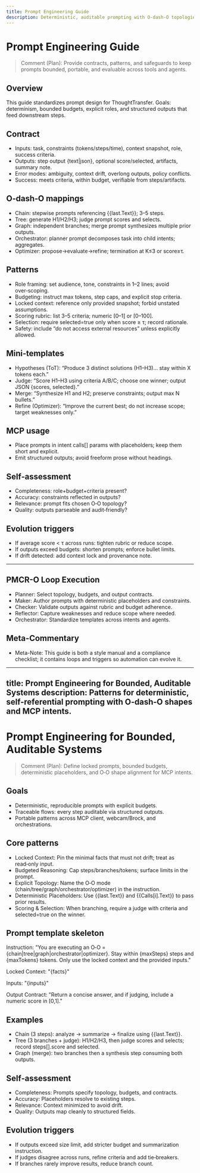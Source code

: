 ```yaml
---
title: Prompt Engineering Guide
description: Deterministic, auditable prompting with O‑dash‑O topologies and PMCR‑O loops for MCP intents and agents.
---
```


# Prompt Engineering Guide

> Comment (Plan): Provide contracts, patterns, and safeguards to keep prompts bounded, portable, and evaluable across tools and agents.

## Overview
This guide standardizes prompt design for ThoughtTransfer. Goals: determinism, bounded budgets, explicit roles, and structured outputs that feed downstream steps.

## Contract
- Inputs: task, constraints (tokens/steps/time), context snapshot, role, success criteria.
- Outputs: step output {text|json}, optional score/selected, artifacts, summary note.
- Error modes: ambiguity, context drift, overlong outputs, policy conflicts.
- Success: meets criteria, within budget, verifiable from steps/artifacts.

## O‑dash‑O mappings
- Chain: stepwise prompts referencing {{last.Text}}; 3–5 steps.
- Tree: generate H1/H2/H3; judge prompt scores and selects.
- Graph: independent branches; merge prompt synthesizes multiple prior outputs.
- Orchestrator: planner prompt decomposes task into child intents; aggregates.
- Optimizer: propose→evaluate→refine; termination at K≤3 or score≥τ.

## Patterns
- Role framing: set audience, tone, constraints in 1–2 lines; avoid over‑scoping.
- Budgeting: instruct max tokens, step caps, and explicit stop criteria.
- Locked context: reference only provided snapshot; forbid unstated assumptions.
- Scoring rubric: list 3–5 criteria; numeric [0–1] or [0–100].
- Selection: require selected=true only when score ≥ τ; record rationale.
- Safety: include “do not access external resources” unless explicitly allowed.

## Mini‑templates
- Hypotheses (ToT): “Produce 3 distinct solutions (H1–H3)… stay within X tokens each.”
- Judge: “Score H1–H3 using criteria A/B/C; choose one winner; output JSON {scores, selected}.”
- Merge: “Synthesize H1 and H2; preserve constraints; output max N bullets.”
- Refine (Optimizer): “Improve the current best; do not increase scope; target weaknesses only.”

## MCP usage
- Place prompts in intent calls[] params with placeholders; keep them short and explicit.
- Emit structured outputs; avoid freeform prose without headings.

## Self‑assessment
- Completeness: role+budget+criteria present?
- Accuracy: constraints reflected in outputs?
- Relevance: prompt fits chosen O‑O topology?
- Quality: outputs parseable and audit‑friendly?

## Evolution triggers
- If average score < τ across runs: tighten rubric or reduce scope.
- If outputs exceed budgets: shorten prompts; enforce bullet limits.
- If drift detected: add context lock and provenance note.

---

## PMCR-O Loop Execution
- Planner: Select topology, budgets, and output contracts.
- Maker: Author prompts with deterministic placeholders and constraints.
- Checker: Validate outputs against rubric and budget adherence.
- Reflector: Capture weaknesses and reduce scope where needed.
- Orchestrator: Standardize templates across intents and agents.

## Meta-Commentary
- Meta-Note: This guide is both a style manual and a compliance checklist; it contains loops and triggers so automation can evolve it.
---
title: Prompt Engineering for Bounded, Auditable Systems
description: Patterns for deterministic, self-referential prompting with O‑dash‑O shapes and MCP intents.
---

# Prompt Engineering for Bounded, Auditable Systems

> Comment (Plan): Define locked prompts, bounded budgets, deterministic placeholders, and O‑O shape alignment for MCP intents.

## Goals
- Deterministic, reproducible prompts with explicit budgets.
- Traceable flows: every step auditable via structured outputs.
- Portable patterns across MCP client, webcam/Brock, and orchestrations.

## Core patterns
- Locked Context: Pin the minimal facts that must not drift; treat as read‑only input.
- Budgeted Reasoning: Cap steps/branches/tokens; surface limits in the prompt.
- Explicit Topology: Name the O‑O mode (chain/tree/graph/orchestrator/optimizer) in the instruction.
- Deterministic Placeholders: Use {{last.Text}} and {{Calls[i].Text}} to pass prior results.
- Scoring & Selection: When branching, require a judge with criteria and selected=true on the winner.

## Prompt template skeleton
Instruction: "You are executing an O‑O = {chain|tree|graph|orchestrator|optimizer}. Stay within {maxSteps} steps and {maxTokens} tokens. Only use the locked context and the provided inputs."

Locked Context: "{facts}"

Inputs: "{inputs}"

Output Contract: "Return a concise answer, and if judging, include a numeric score in [0,1]."

## Examples
- Chain (3 steps): analyze → summarize → finalize using {{last.Text}}.
- Tree (3 branches + judge): H1/H2/H3, then judge scores and selects; record steps[].score and selected.
- Graph (merge): two branches then a synthesis step consuming both outputs.

## Self‑assessment
- Completeness: Prompts specify topology, budgets, and contracts.
- Accuracy: Placeholders resolve to existing steps.
- Relevance: Context minimized to avoid drift.
- Quality: Outputs map cleanly to structured fields.

## Evolution triggers
- If outputs exceed size limit, add stricter budget and summarization instruction.
- If judges disagree across runs, refine criteria and add tie‑breakers.
- If branches rarely improve results, reduce branch count.
